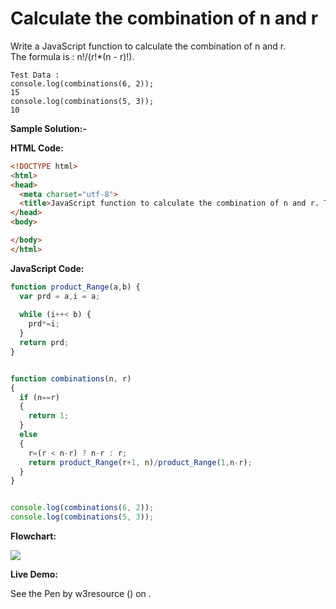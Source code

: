 # Calculate the combination of n and r

Write a JavaScript function to calculate the combination of n and r.  
The formula is : n!/(r!*(n - r)!).

```
Test Data : 
console.log(combinations(6, 2)); 
15
console.log(combinations(5, 3));
10
```

**Sample Solution:-**

**HTML Code:**

```html
<!DOCTYPE html>
<html>
<head>
  <meta charset="utf-8">
  <title>JavaScript function to calculate the combination of n and r. The formula is : n!/(r!*(n - r)!)</title>
</head>
<body>

</body>
</html>

```

**JavaScript Code:**

```js
function product_Range(a,b) {
  var prd = a,i = a;
 
  while (i++< b) {
    prd*=i;
  }
  return prd;
}


function combinations(n, r) 
{
  if (n==r) 
  {
    return 1;
  } 
  else 
  {
    r=(r < n-r) ? n-r : r;
    return product_Range(r+1, n)/product_Range(1,n-r);
  }
}


console.log(combinations(6, 2));
console.log(combinations(5, 3));

```

**Flowchart:**

![](https://www.w3resource.com/w3r_images/javascript-math-exercise-42.png)

**Live Demo:**

<section class="expand-codepen"><p data-height="380" data-theme-id="0" data-slug-hash="jGLepN" data-default-tab="js,result" data-user="w3resource" data-embed-version="2" data-pen-title="JavaScript - common-editor-exercises" data-editable="true" class="codepen">See the Pen by w3resource () on .</p><codepen></codepen></section>